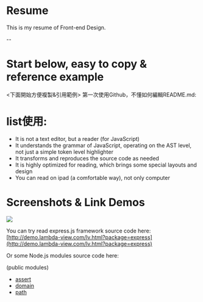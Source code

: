 # Resume
This is my resume of Front-end Design.

--

# Start below, easy to copy & reference example
<下面開始方便複製&引用範例> 第一次使用Github，不懂如何編輯README.md:

# list使用: 

* It is not a text editor, but a reader (for JavaScript)
* It understands the grammar of JavaScript, operating on the AST level, not just a simple token level highlighter
* It transforms and reproduces the source code as needed
* It is highly optimized for reading, which brings some special layouts and design
* You can read on ipad (a comfortable way), not only computer

# Screenshots & Link Demos

![](screenshots/lambda-view-demo.js.png)

You can try read express.js framework source code here: 
[http://demo.lambda-view.com/lv.html?package=express](http://demo.lambda-view.com/lv.html?package=express)

Or some Node.js modules source code here:

(public modules)

* [assert](http://demo.lambda-view.com/lv.html?package=assert)
* [domain](http://demo.lambda-view.com/lv.html?package=domain)
* [path](http://demo.lambda-view.com/lv.html?package=path)
